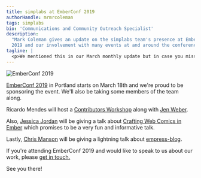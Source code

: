 ```yaml
---
title: simplabs at EmberConf 2019
authorHandle: mrmrcoleman
tags: simplabs
bio: 'Communications and Community Outreach Specialist'
description:
  "Mark Coleman gives an update on the simplabs team's presence at EmberConf
  2019 and our involvement with many events at and around the conference."
tagline: |
  <p>We mentioned this in our March monthly update but in case you missed it, here's how we're involved in EmberConf 2019.</p>
---
```


![EmberConf 2019](/assets/images/posts/2019-03-07-march-monthly-update/emberconf-logo.png)

[EmberConf 2019](https://emberconf.com/) in Portland starts on March 18th and
we're proud to be sponsoring the event. We'll also be taking some members of the
team along.

Ricardo Mendes will host a
[Contributors Workshop](https://emberconf.com/schedule.html#contributors-workshop)
along with [Jen Weber](https://twitter.com/jwwweber).

Also, [Jessica Jordan](https://twitter.com/jjordan_dev) will be giving a talk
about
[Crafting Web Comics in Ember](https://emberconf.com/speakers.html#jessica-jordan)
which promises to be a very fun and informative talk.

Lastly, [Chris Manson](https://twitter.com/real_ate) will be giving a lightning
talk about [empress-blog](https://github.com/empress/empress-blog).

If you're attending EmberConf 2019 and would like to speak to us about our work,
please [get in touch.](/contact/)

See you there!
